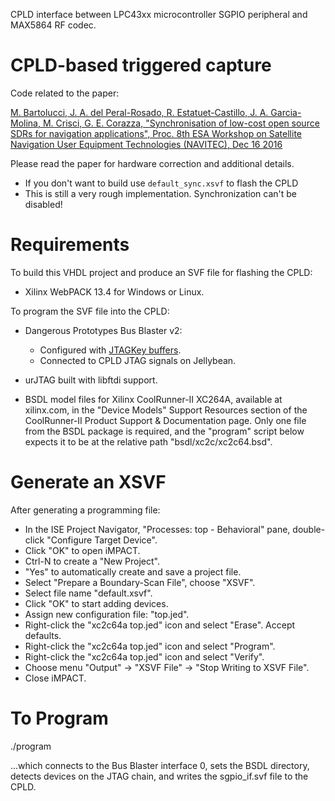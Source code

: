 CPLD interface between LPC43xx microcontroller SGPIO peripheral and MAX5864
RF codec.

CPLD-based triggered capture
============================

Code related to the paper:

[M. Bartolucci, J. A. del Peral-Rosado, R. Estatuet-Castillo, J. A. Garcia-Molina, M. Crisci, G. E. Corazza, "Synchronisation of low-cost open source SDRs for navigation applications", Proc. 8th ESA Workshop on Satellite Navigation User Equipment Technologies (NAVITEC), Dec 16 2016](http://spcomnav.uab.es/docs/conferences/Bartolucci_NAVITEC_2016.pdf)

Please read the paper for hardware correction and additional details.

* If you don't want to build use `default_sync.xsvf` to flash the CPLD
* This is still a very rough implementation. Synchronization can't be disabled!

Requirements
============

To build this VHDL project and produce an SVF file for flashing the CPLD:

* Xilinx WebPACK 13.4 for Windows or Linux.

To program the SVF file into the CPLD:

* Dangerous Prototypes Bus Blaster v2:
  * Configured with [JTAGKey buffers](http://dangerousprototypes.com/docs/Bus_Blaster_v2_buffer_logic).
  * Connected to CPLD JTAG signals on Jellybean.

* urJTAG built with libftdi support.

* BSDL model files for Xilinx CoolRunner-II XC264A, available at xilinx.com,
  in the "Device Models" Support Resources section of the CoolRunner-II
  Product Support & Documentation page. Only one file from the BSDL package is
  required, and the "program" script below expects it to be at the relative
  path "bsdl/xc2c/xc2c64.bsd".

Generate an XSVF
================

After generating a programming file:

* In the ISE Project Navigator, "Processes: top - Behavioral" pane, double-click "Configure Target Device".
* Click "OK" to open iMPACT.
* Ctrl-N to create a "New Project".
* "Yes" to automatically create and save a project file.
* Select "Prepare a Boundary-Scan File", choose "XSVF".
* Select file name "default.xsvf".
* Click "OK" to start adding devices.
* Assign new configuration file: "top.jed".
* Right-click the "xc2c64a top.jed" icon and select "Erase". Accept defaults.
* Right-click the "xc2c64a top.jed" icon and select "Program".
* Right-click the "xc2c64a top.jed" icon and select "Verify".
* Choose menu "Output" -> "XSVF File" -> "Stop Writing to XSVF File".
* Close iMPACT.

To Program
==========

./program

...which connects to the Bus Blaster interface 0, sets the BSDL directory,
detects devices on the JTAG chain, and writes the sgpio_if.svf file to the
CPLD.
